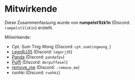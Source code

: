# Mitwirkende

Diese Zusammenfassung wurde von **rumpelst1lzk1n** (Discord: `rumpelst1lzk1n`) erstellt.

Mitwirkende:

- Cpt. Sum Ting Wong (Discord: `cpt.sumtingwong_`)
- [LegoRJ35](https://www.youtube.com/@legorj35) (Discord: `legorj35`)
- [Panda](https://www.youtube.com/@pandafpvde) (Discord: `pandafpv`)
- [Puffi](https://www.youtube.com/@DerPuffEsel) (Discord: `derpuffesel`)
- [remove_me](https://www.youtube.com/@mrpink4231) (Discord: `.remove_me`)
- ruohki (Discord: `ruohki`)
